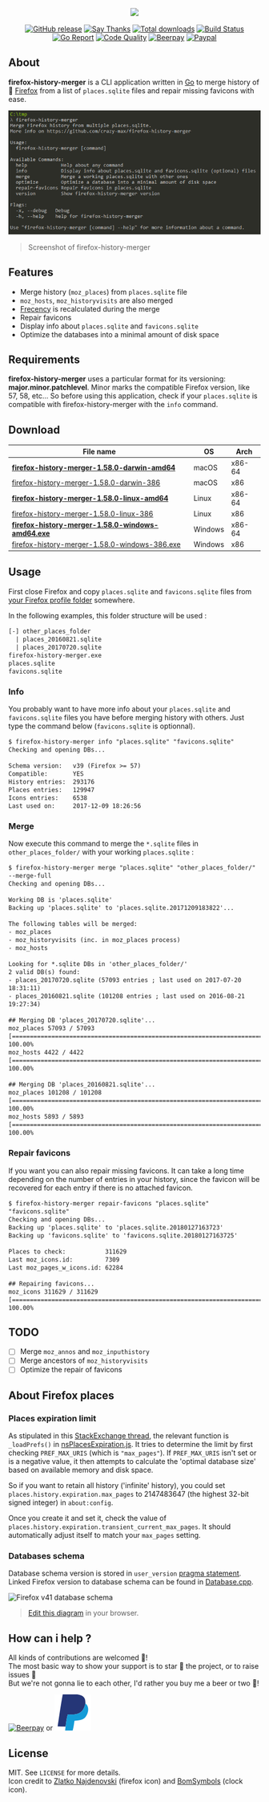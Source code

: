 <p align="center"><a href="https://github.com/crazy-max/firefox-history-merger" target="_blank"><img width="100"src="https://raw.githubusercontent.com/crazy-max/firefox-history-merger/master/.res/firefox-history-merger.png"></a></p>

<p align="center">
  <a href="https://github.com/crazy-max/firefox-history-merger/releases/latest"><img src="https://img.shields.io/github/release/crazy-max/firefox-history-merger.svg?style=flat-square" alt="GitHub release"></a>
  <a href="#databases-schema"><img src="https://img.shields.io/badge/firefox-58%20--%20v41-ea7015.svg?style=flat-square" alt="Say Thanks"></a>
  <a href="https://github.com/crazy-max/firefox-history-merger/releases/latest"><img src="https://img.shields.io/github/downloads/crazy-max/firefox-history-merger/total.svg?style=flat-square" alt="Total downloads"></a>
  <a href="https://travis-ci.org/crazy-max/firefox-history-merger"><img src="https://img.shields.io/travis/crazy-max/firefox-history-merger/master.svg?style=flat-square" alt="Build Status"></a>
  <a href="https://goreportcard.com/report/github.com/crazy-max/firefox-history-merger"><img src="https://goreportcard.com/badge/github.com/crazy-max/firefox-history-merger?style=flat-square" alt="Go Report"></a>
  <a href="https://www.codacy.com/app/crazy-max/firefox-history-merger"><img src="https://img.shields.io/codacy/grade/85a6dc4ddaf14aeba2c4f1876126d785.svg?style=flat-square" alt="Code Quality"></a>
  <a href="https://beerpay.io/crazy-max/firefox-history-merger"><img src="https://img.shields.io/beerpay/crazy-max/firefox-history-merger.svg?style=flat-square" alt="Beerpay"></a>
  <a href="https://www.paypal.com/cgi-bin/webscr?cmd=_s-xclick&hosted_button_id=ZMSMB3MERGPE8"><img src="https://img.shields.io/badge/donate-paypal-7057ff.svg?style=flat-square" alt="Paypal"></a>
</p>

## About

**firefox-history-merger** is a CLI application written in [Go](https://golang.org/) to merge history of 🦊 [Firefox](https://www.mozilla.org/en-US/firefox/) from a list of `places.sqlite` files and repair missing favicons with ease.

![](.res/screenshot.png)
> Screenshot of firefox-history-merger

## Features

* Merge history (`moz_places`) from `places.sqlite` file
* `moz_hosts`, `moz_historyvisits` are also merged
* [Frecency](https://developer.mozilla.org/en-US/docs/Mozilla/Tech/Places/Frecency_algorithm) is recalculated during the merge
* Repair favicons
* Display info about `places.sqlite` and `favicons.sqlite`
* Optimize the databases into a minimal amount of disk space

## Requirements

**firefox-history-merger** uses a particular format for its versioning: **major.minor.patchlevel**. Minor marks the compatible Firefox version, like 57, 58, etc... So before using this application, check if your `places.sqlite` is compatible with firefox-history-merger with the `info` command.

## Download

| File name                                                                                                                                                             | OS      | Arch    |
| --------------------------------------------------------------------------------------------------------------------------------------------------------------------- | ------- | ------- |
| **[firefox-history-merger-1.58.0-darwin-amd64](https://github.com/crazy-max/firefox-history-merger/releases/download/1.58.0/firefox-history-merger-1.58.0-darwin-amd64)**           | macOS   | x86-64  |
| [firefox-history-merger-1.58.0-darwin-386](https://github.com/crazy-max/firefox-history-merger/releases/download/1.58.0/firefox-history-merger-1.58.0-darwin-386)                   | macOS   | x86     |
| **[firefox-history-merger-1.58.0-linux-amd64](https://github.com/crazy-max/firefox-history-merger/releases/download/1.58.0/firefox-history-merger-1.58.0-linux-amd64)**             | Linux   | x86-64  |
| [firefox-history-merger-1.58.0-linux-386](https://github.com/crazy-max/firefox-history-merger/releases/download/1.58.0/firefox-history-merger-1.58.0-linux-386)                     | Linux   | x86     |
| **[firefox-history-merger-1.58.0-windows-amd64.exe](https://github.com/crazy-max/firefox-history-merger/releases/download/1.58.0/firefox-history-merger-1.58.0-windows-amd64.exe)** | Windows | x86-64  |
| [firefox-history-merger-1.58.0-windows-386.exe](https://github.com/crazy-max/firefox-history-merger/releases/download/1.58.0/firefox-history-merger-1.58.0-windows-386.exe)         | Windows | x86     |

## Usage

First close Firefox and copy `places.sqlite` and `favicons.sqlite` files from [your Firefox profile folder](https://support.mozilla.org/en-US/kb/profiles-where-firefox-stores-user-data) somewhere.

In the following examples, this folder structure will be used :

```
[-] other_places_folder
  | places_20160821.sqlite
  | places_20170720.sqlite
firefox-history-merger.exe
places.sqlite
favicons.sqlite
```

### Info

You probably want to have more info about your `places.sqlite` and `favicons.sqlite` files you have before merging history with others. Just type the command below (`favicons.sqlite` is optionnal).

```
$ firefox-history-merger info "places.sqlite" "favicons.sqlite"
Checking and opening DBs...

Schema version:   v39 (Firefox >= 57)
Compatible:       YES
History entries:  293176
Places entries:   129947
Icons entries:    6538
Last used on:     2017-12-09 18:26:56
```

### Merge

Now execute this command to merge the `*.sqlite` files in `other_places_folder/` with your working `places.sqlite` :

```
$ firefox-history-merger merge "places.sqlite" "other_places_folder/" --merge-full
Checking and opening DBs...

Working DB is 'places.sqlite'
Backing up 'places.sqlite' to 'places.sqlite.20171209183822'...

The following tables will be merged:
- moz_places
- moz_historyvisits (inc. in moz_places process)
- moz_hosts

Looking for *.sqlite DBs in 'other_places_folder/'
2 valid DB(s) found:
- places_20170720.sqlite (57093 entries ; last used on 2017-07-20 18:31:11)
- places_20160821.sqlite (101208 entries ; last used on 2016-08-21 19:27:34)

## Merging DB 'places_20170720.sqlite'...
moz_places 57093 / 57093 [=============================================================================] 100.00%
moz_hosts 4422 / 4422 [=======================================================================================] 100.00%

## Merging DB 'places_20160821.sqlite'...
moz_places 101208 / 101208 [=============================================================================] 100.00%
moz_hosts 5893 / 5893 [=======================================================================================] 100.00%
```

### Repair favicons

If you want you can also repair missing favicons. It can take a long time depending on the number of entries in your history, since the favicon will be recovered for each entry if there is no attached favicon.

```
$ firefox-history-merger repair-favicons "places.sqlite" "favicons.sqlite"
Checking and opening DBs...
Backing up 'places.sqlite' to 'places.sqlite.20180127163723'
Backing up 'favicons.sqlite' to 'favicons.sqlite.20180127163725'

Places to check:           311629
Last moz_icons.id:         7309
Last moz_pages_w_icons.id: 62284

## Repairing favicons...
moz_icons 311629 / 311629 [=======================================================================================] 100.00%
```

## TODO

* [ ] Merge `moz_annos` and `moz_inputhistory`
* [ ] Merge ancestors of `moz_historyvisits`
* [ ] Optimize the repair of favicons 

## About Firefox places

### Places expiration limit

As stipulated in this [StackExchange thread](https://superuser.com/questions/895302/how-do-i-set-max-browsing-history-size/995459#995459), the relevant function is `_loadPrefs()` in [nsPlacesExpiration.js](https://dxr.mozilla.org/mozilla-central/source/toolkit/components/places/nsPlacesExpiration.js#714). It tries to determine the limit by first checking `PREF_MAX_URIS` (which is `"max_pages"`). If `PREF_MAX_URIS` isn't set or is a negative value, it then attempts to calculate the 'optimal database size' based on available memory and disk space.

So if you want to retain all history ('infinite' history), you could set `places.history.expiration.max_pages` to 2147483647 (the highest 32-bit signed integer) in `about:config`.

Once you create it and set it, check the value of `places.history.expiration.transient_current_max_pages`. It should automatically adjust itself to match your `max_pages` setting. 

### Databases schema

Database schema version is stored in `user_version` [pragma statement](https://sqlite.org/pragma.html). Linked Firefox version to database schema can be found in [Database.cpp](https://dxr.mozilla.org/mozilla-central/source/toolkit/components/places/Database.cpp#993).

![Firefox v41 database schema](.res/schemas/v41.png)
> [Edit this diagram](https://www.draw.io/?title=firefox_v41.png&url=https%3A%2F%2Fraw.githubusercontent.com%2Fcrazy-max%2Ffirefox-history-merger%2Fmaster%2F.res%2Fschemas%2Fv41.png%3Ft%3D0) in your browser. 

## How can i help ?

All kinds of contributions are welcomed :raised_hands:!<br />
The most basic way to show your support is to star :star2: the project, or to raise issues :speech_balloon:<br />
But we're not gonna lie to each other, I'd rather you buy me a beer or two :beers:!

[![Beerpay](https://beerpay.io/crazy-max/firefox-history-merger/badge.svg?style=beer-square)](https://beerpay.io/crazy-max/firefox-history-merger)
 or [![Paypal](.res/paypal.svg)](https://www.paypal.com/cgi-bin/webscr?cmd=_s-xclick&hosted_button_id=ZMSMB3MERGPE8)

## License

MIT. See `LICENSE` for more details.<br />
Icon credit to [Zlatko Najdenovski](http://pixelbazaar.com/) (firefox icon) and [BomSymbols](https://creativemarket.com/BomSymbols) (clock icon).
